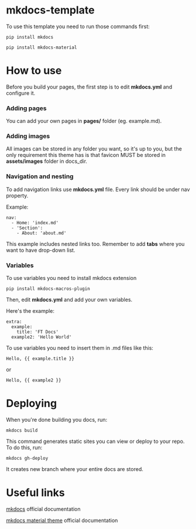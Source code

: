 # mkdocs-template

To use this template you need to run those commands first:

```
pip install mkdocs
```
```
pip install mkdocs-material
```

# How to use

Before you build your pages, the first step is to edit **mkdocs.yml** and configure it.

### Adding pages

You can add your own pages in **pages/** folder (eg. example.md).

### Adding images

All images can be stored in any folder you want, so it's up to you, but the only requirement this theme has is that favicon MUST be stored in **assets/images** folder in docs_dir.

### Navigation and nesting

To add navigation links use **mkdocs.yml** file. Every link should be under nav property. 

Example:
```
nav:
  - Home: 'index.md'
  - 'Section':
    - About: 'about.md'
```
This example includes nested links too. Remember to add **tabs** where you want to have drop-down list.

### Variables

To use variables you need to install mkdocs extension

```
pip install mkdocs-macros-plugin
```

Then, edit **mkdocs.yml** and add your own variables.

Here's the example: 
```
extra:
  example:
    title: 'FT Docs'
  example2: 'Hello World'
```

To use variables you need to insert them in .md files like this:
```
Hello, {{ example.title }}
```
or

```
Hello, {{ example2 }}
```

# Deploying

When you're done building you docs, run:
```
mkdocs build
```
This command generates static sites you can view or deploy to your repo. To do this, run:
```
mkdocs gh-deploy
```
It creates new branch where your entire docs are stored.

# Useful links

[mkdocs](https://www.mkdocs.org/) official documentation

[mkdocs material theme](https://squidfunk.github.io/mkdocs-material/getting-started/) official documentation
